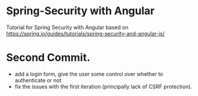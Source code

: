 # Spring-Security with Angular
Tutorial for Spring Security with Angular based on https://spring.io/guides/tutorials/spring-security-and-angular-js/

# Second Commit.
- add a login form, give the user some control over whether to authenticate or not
- fix the issues with the first iteration (principally lack of CSRF protection).

